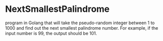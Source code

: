 # NextSmallestPalindrome
program in Golang that will take the pseudo-random integer between 1 to 1000 and find out the next smallest palindrome number. For example, if the input number is 99, the output should be 101.
